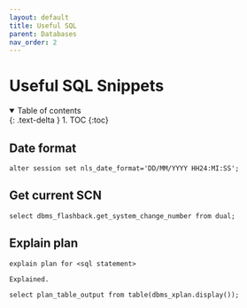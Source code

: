 ```yaml
---
layout: default
title: Useful SQL
parent: Databases
nav_order: 2
---
```

# Useful SQL Snippets

<details open markdown="block">
  <summary>
    Table of contents
  </summary>
  {: .text-delta }
1. TOC
{:toc}
</details>

## Date format

```
alter session set nls_date_format='DD/MM/YYYY HH24:MI:SS';
```

## Get current SCN

```
select dbms_flashback.get_system_change_number from dual;
```

## Explain plan 

```
explain plan for <sql statement>

Explained.

select plan_table_output from table(dbms_xplan.display());
```